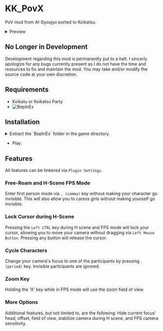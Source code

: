# KK_PovX
PoV mod from AI-Syoujyo ported to Koikatsu.

<details>
  <summary>Preview</summary>
  
  ![](https://raw.githubusercontent.com/FairBear/KK_PovX/master/Preview0.png)
  
</details>


## No Longer in Development
Development regarding this mod is permanently put to a halt. I sincerly apologize for any bugs currently present as I do not have the time and resources to fix and maintain the mod. You may take and/or modify the source code at your own discretion.

## Requirements
* Koikatu or Koikatsu Party
* ![BepInEx](https://github.com/BepInEx/BepInEx/releases)

## Installation
<details>
  <summary>Extract the `BepInEx` folder in the game directory.</summary>
  
  ![](https://raw.githubusercontent.com/FairBear/KK_PovX/master/Preview1.png)
  
</details>

* Play.

## Features

All features can be tinkered via `Plugin Settings`.

### Free-Roam and H-Scene FPS Mode
Enter first person mode via `, (comma)` key without making your character go invisible. This will also allow you to caress girls without making yourself go invisible.

### Lock Cursor during H-Scene
Pressing the `Left CTRL` key during H scene and FPS mode will lock your cursor, allowing you to move your camera without dragging via `Left Mouse Button`. Pressing any button will release the cursor.

### Cycle Characters
Change your camera's focus to one of the participants by pressing `. (period)` key. Invisible participants are ignored.

### Zoom Key
Holding the 'X' key while in FPS mode will use the zoom field of view.

### More Options
Additional features, but not limited to, are the following: Hide current focus' head, offset, field of view, stabilize camera during H scene, and FPS camera sensitivity.
